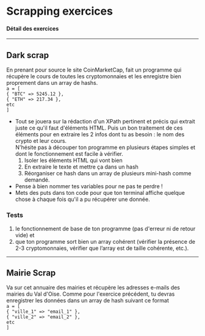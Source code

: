 # Scrapping exercices  

#### Détail des exercices  
---------------
  
## Dark scrap  
En prenant pour source le site CoinMarketCap, fait un programme qui récupère le cours de toutes les cryptomonnaies et les enregistre bien proprement dans un array de hashs.  
`a = [  `  
  `{ "BTC" => 5245.12 },  `  
  `{ "ETH" => 217.34 },   `  
  `etc  `  
`]  `  
* Tout se jouera sur la rédaction d'un XPath pertinent et précis qui extrait juste ce qu'il faut d'éléments HTML. Puis un bon traitement de ces éléments pour en extraire les 2 infos dont tu as besoin : le nom des crypto et leur cours.  
N'hésite pas à découper ton programme en plusieurs étapes simples et dont le fonctionnement est facile à vérifier.   
    1. Isoler les éléments HTML qui vont bien  
    2. En extraire le texte et mettre ça dans un hash  
    3. Réorganiser ce hash dans un array de plusieurs mini-hash comme demandé.  
* Pense à bien nommer tes variables pour ne pas te perdre !  
* Mets des puts dans ton code pour que ton terminal affiche quelque chose à chaque fois qu'il a pu récupérer une donnée.  
  
### Tests  
1. le fonctionnement de base de ton programme (pas d'erreur ni de retour vide) et   
2.  que ton programme sort bien un array cohérent (vérifier la présence de 2-3 cryptomonnaies, vérifier que l’array est de taille cohérente, etc.).  
-------------------
## Mairie Scrap  
Va sur cet annuaire des mairies et récupère les adresses e-mails des mairies du Val d'Oise. Comme pour l'exercice précédent, tu devras enregistrer les données dans un array de hash suivant ce format  
`a = [  `  
  `{ "ville_1" => "email_1" }, `   
  `{ "ville_2" => "email_2" }, `  
  `etc  `  
`]  `  
